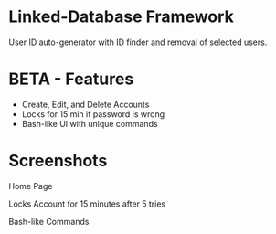 # Linked-Database Framework
User ID auto-generator with ID finder and removal of selected users.

# BETA - Features 
* Create, Edit, and Delete Accounts 
* Locks for 15 min if password is wrong
* Bash-like UI with unique commands 

# Screenshots 

Home Page

Locks Account for 15 minutes after 5 tries 

Bash-like Commands 
